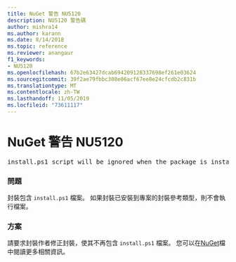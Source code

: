 ```yaml
---
title: NuGet 警告 NU5120
description: NU5120 警告碼
author: mishra14
ms.author: karann
ms.date: 8/14/2018
ms.topic: reference
ms.reviewer: anangaur
f1_keywords:
- NU5120
ms.openlocfilehash: 67b2e63427dcab694209128337698ef261e03624
ms.sourcegitcommit: 39f2ae79fbbc308e06acf67ee8e24cfcdb2c831b
ms.translationtype: MT
ms.contentlocale: zh-TW
ms.lasthandoff: 11/05/2019
ms.locfileid: "73611117"
---
```

# <a name="nuget-warning-nu5120"></a>NuGet 警告 NU5120
<pre>install.ps1 script will be ignored when the package is installed after the migration.</pre>

### <a name="issue"></a>問題

封裝包含 `install.ps1` 檔案。 如果封裝已安裝到專案的封裝參考類型，則不會執行檔案。


### <a name="solution"></a>方案

請要求封裝作者修正封裝，使其不再包含 `install.ps1` 檔案。 您可以在[NuGet](https://docs.microsoft.com/nuget/consume-packages/migrate-packages-config-to-package-reference)檔中閱讀更多相關資訊。


